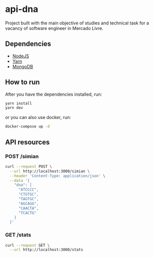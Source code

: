 # api-dna

Project built with the main objective of studies and technical task for a vacancy of software engineer in Mercado Livre.


## Dependencies

* [NodeJS](https://nodejs.org)
* [Yarn](https://yarnpkg.com/getting-started/install)
* [MongoDB](https://docs.mongodb.com/manual/installation)

## How to run

After you have the dependencies installed, run:
```bash
yarn install
yarn dev
```

or you can also use docker, run:
```bash
docker-compose up -d
```

## API resources

### POST /simian
```bash
curl --request POST \
  --url http://localhost:3000/simian \
  --header 'Content-Type: application/json' \
  --data '{
    "dna": [
      "ATCCCC",
      "CTGTGC",
      "TAGTGC",
      "AGCAGG",
      "CAACTA",
      "TCACTG"
    ]
  }'
```

### GET /stats
```bash
curl --request GET \
  --url http://localhost:3000/stats
```
